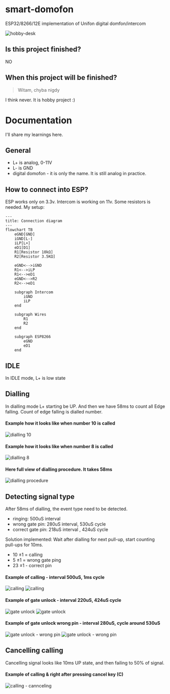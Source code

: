 # smart-domofon

ESP32/8266/12E implementation of Unifon digital domfon/intercom

![hobby-desk](./.github/images/photo1.jpg)


## Is this project finished?
NO

## When this project will be finished?
> Witam, chyba nigdy  

I think never. It is hobby project :) 


# Documentation
I'll share my learnings here.

## General
* L+ is analog, 0-11V
* L- is GND
* digital domofon - it is only the name. It is still analog in practice.

## How to connect into ESP?
ESP works only on 3.3v. Intercom is working on 11v. Some resistors is needed.
My setup:

```mermaid
---
title: Connection diagram
---
flowchart TB
    eGND[GND]
    iGND[L-]
    iLP[L+]
    eD1[D1]
    R1[Resistor 10kΩ]
    R2[Resistor 3.5KΩ]
    
    eGND<-->iGND
    R1<-->iLP
    R1<-->eD1
    eGND<-->R2
    R2<-->eD1
    
    subgraph Intercom
        iGND
        iLP
    end
    
    subgraph Wires
        R1
        R2
    end
    
    subgraph ESP8266
        eGND
        eD1
    end
```

## IDLE
In IDLE mode, L+ is low state

## Dialling

In dialling mode L+ starting be UP.
And then we have 58ms to count all Edge falling. 
Count of edge falling is dialled number.

#### Example how it looks like when number 10 is called
![dialling 10](./.github/images/photo2.png)

#### Example how it looks like when number 8 is called
![dialling 8](./.github/images/photo3.png)

#### Here full view of dialling procedure. It takes 58ms
![dialling procedure](./.github/images/photo4.png)

## Detecting signal type
After 58ms of dialling, the event type need to be detected.

* ringing: 500uS interval
* wrong gate pin: 280uS interval, 530uS cycle
* correct gate pin: 218uS interval , 424uS cycle

Solution implemented: 
Wait after dialling for next pull-up, start counting pull-ups for 10ms.
* 10 ±1 = calling
* 5 ±1 = wrong gate ping
* 23 ±1 - correct pin


#### Example of calling - interval 500uS, 1ms cycle
![calling](./.github/images/photo5.png) ![calling](./.github/images/photo6.png)


#### Example of gate unlock - interval 220uS, 424uS cycle
![gate unlock](./.github/images/photo7.png) ![gate unlock](./.github/images/photo10.png)

#### Example of gate unlock wrong pin - interval 280uS, cycle around 530uS

![gate unlock - wrong pin](./.github/images/photo8.png) ![gate unlock - wrong pin](./.github/images/photo9.png)

## Cancelling calling
Cancelling signal looks like 10ms UP state, and then failing to 50% of signal.

#### Example of calling & right after pressing cancel key (C) 
![calling - cannceling](./.github/images/photo11.png)